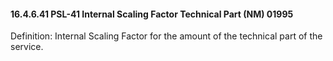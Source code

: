 #### 16.4.6.41 PSL-41 Internal Scaling Factor Technical Part (NM) 01995

Definition: Internal Scaling Factor for the amount of the technical part of the service.
